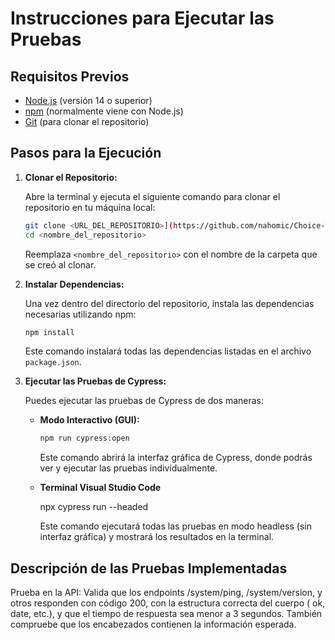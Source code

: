 # Instrucciones para Ejecutar las Pruebas

## Requisitos Previos

*   [Node.js](https://nodejs.org/) (versión 14 o superior)
*   [npm](https://www.npmjs.com/) (normalmente viene con Node.js)
*   [Git](https://git-scm.com/) (para clonar el repositorio)

## Pasos para la Ejecución

1.  **Clonar el Repositorio:**

    Abre la terminal y ejecuta el siguiente comando para clonar el repositorio en tu máquina local:

    ```bash
    git clone <URL_DEL_REPOSITORIO>](https://github.com/nahomic/Choice-T-cnico-Ssr-QA-Backend.git)
    cd <nombre_del_repositorio>
    ```

    Reemplaza `<nombre_del_repositorio>` con el nombre de la carpeta que se creó al clonar.

2.  **Instalar Dependencias:**

    Una vez dentro del directorio del repositorio, instala las dependencias necesarias utilizando npm:

    ```bash
    npm install
    ```

    Este comando instalará todas las dependencias listadas en el archivo `package.json`.

3.  **Ejecutar las Pruebas de Cypress:**

    Puedes ejecutar las pruebas de Cypress de dos maneras:

    *   **Modo Interactivo (GUI):**

        ```bash
        npm run cypress:open
        ```

        Este comando abrirá la interfaz gráfica de Cypress, donde podrás ver y ejecutar las pruebas individualmente.

    *   **Terminal Visual Studio Code**

        npx cypress run --headed

        Este comando ejecutará todas las pruebas en modo headless (sin interfaz gráfica) y mostrará los resultados en la terminal.

## Descripción de las Pruebas Implementadas

Prueba en la API:
Valida que los endpoints /system/ping, /system/version, y otros responden con código 200, con la estructura correcta del cuerpo ( ok, date, etc.), y que el tiempo de respuesta sea menor a 3 segundos. También compruebe que los encabezados contienen la información esperada.
